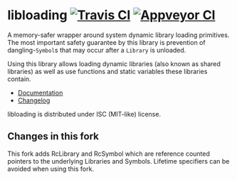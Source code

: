 # libloading [![Travis CI][tcii]][tci] [![Appveyor CI][acii]][aci]

[tcii]: https://travis-ci.org/nagisa/rust_libloading.svg?branch=master
[tci]: https://travis-ci.org/nagisa/rust_libloading
[acii]: https://ci.appveyor.com/api/projects/status/cnncnu58qcxb1ikf/branch/master?svg=true
[aci]: https://ci.appveyor.com/project/nagisa/rust-libloading

A memory-safer wrapper around system dynamic library loading primitives. The most important safety
guarantee by this library is prevention of dangling-`Symbol`s that may occur after a `Library` is
unloaded.

Using this library allows loading dynamic libraries (also known as shared libraries) as well as use
functions and static variables these libraries contain.

* [Documentation][docs]
* [Changelog][changelog]

[docs]: https://docs.rs/libloading/
[changelog]: https://docs.rs/libloading/*/libloading/changelog/index.html

libloading is distributed under ISC (MIT-like) license.

## Changes in this fork

This fork adds RcLibrary and RcSymbol which are reference counted pointers to the underlying Libraries and Symbols. Lifetime specifiers can be avoided when using this fork.
